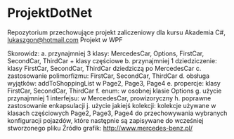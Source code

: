 # ProjektDotNet
Repozytorium przechowujące projekt zaliczeniowy dla kursu Akademia C#, lukaszgon@hotmail.com
Projekt w WPF

Skorowidz:
		a. przynajmniej 3 klasy:
			MercedesCar, Options, FirstCar, SecondCar, ThirdCar + klasy częściowe
		b. przynajmniej 1 dziedziczenie:
			klasy FirstCar, SecondCar, ThirdCar dziedziczą po MercedesCar
		c. zastosowanie polimorfizmu:
			FirstCar, SecondCar, ThirdCar
		d. obsługa wyjątków:
			addToShoppingList w Page2, Page3, Page4
		e. propercje:
			klasy FirstCar, SecondCar, ThirdCar
		f. enum:
			w osobnej klasie Options
		g. użycie przynajmniej 1 interfejsu:
			w MercedesCar, prowizoryczny 
		h. poprawne zastosowanie enkapsulacji
		j. użycie jakiejś kolekcji:
			kolekcje używane w klasach częściowych Page2, Page3, Page4
			do przechowywania wybranych konfiguracji pojazdów, 
			które następnie są zapisywane do wcześniej stworzonego pliku
Źródło grafik: http://www.mercedes-benz.pl/
